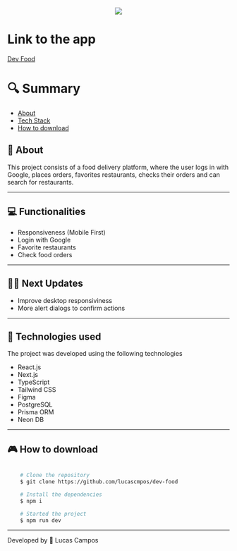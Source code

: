 <h1 align="center">
    <img src="https://ik.imagekit.io/4qca61gsh/devfood.png?updatedAt=1714924892566">
    
   
</h1>

# Link to the app

[Dev Food](https://devfoods.vercel.app/)

# 🔍 Summary

- [About](#-sobre)
- [Tech Stack](#-tecnologias-utilizadas)
- [How to download](#-como-baixar-o-projeto)

## 📗 About

This project consists of a food delivery platform, where the user logs in with Google, places orders, favorites restaurants, checks their orders and can search for restaurants.

---

## 💻 Functionalities

- Responsiveness (Mobile First)
- Login with Google
- Favorite restaurants
- Check food orders

---

## 👨‍🚀 Next Updates

- Improve desktop responsiviness
- More alert dialogs to confirm actions

---

## 🚀 Technologies used

The project was developed using the following technologies

- React.js
- Next.js
- TypeScript
- Tailwind CSS
- Figma
- PostgreSQL
- Prisma ORM
- Neon DB

---

## 🎮 How to download

```bash

    # Clone the repository
    $ git clone https://github.com/lucascmpos/dev-food

    # Install the dependencies
    $ npm i

    # Started the project
    $ npm run dev
```

---

Developed by 🐉 Lucas Campos
